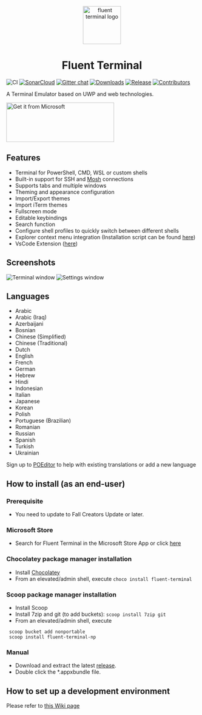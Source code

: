 <p align="center">
  <img alt="fluent terminal logo" src="./Icons/Icon_no_margin.png" width="100px" />
  <h1 align="center">Fluent Terminal</h1>
</p>

![CI](https://github.com/felixse/FluentTerminal/workflows/CI/badge.svg?branch=master)
[![SonarCloud](https://sonarcloud.io/api/project_badges/measure?project=FluentTerminal&metric=alert_status)](https://sonarcloud.io/dashboard?id=FluentTerminal)
[![Gitter chat](https://badges.gitter.im/Join%20Chat.svg)](https://gitter.im/FluentTerminal)
[![Downloads](https://img.shields.io/github/downloads/felixse/FluentTerminal/total.svg?label=Downloads)](https://github.com/felixse/FluentTerminal/releases/)
[![Release](https://img.shields.io/github/release/felixse/FluentTerminal.svg?label=Release)](https://github.com/felixse/FluentTerminal/releases)
[![Contributors](https://img.shields.io/github/contributors/felixse/FluentTerminal?label=Contributors)](https://github.com/felixse/FluentTerminal/graphs/contributors)

A Terminal Emulator based on UWP and web technologies.


<a href='//www.microsoft.com/store/apps/9p2krlmfxf9t?cid=storebadge&ocid=badge'><img src='store-badge.png' alt='Get it from Microsoft' width="284px" height="104px" /></a>

## Features

- Terminal for PowerShell, CMD, WSL or custom shells
- Built-in support for SSH and [Mosh](https://mosh.org/) connections
- Supports tabs and multiple windows
- Theming and appearance configuration
- Import/Export themes
- Import iTerm themes
- Fullscreen mode
- Editable keybindings
- Search function
- Configure shell profiles to quickly switch between different shells
- Explorer context menu integration (Installation script can be found [here](https://github.com/felixse/FluentTerminal/tree/master/Explorer%20Context%20Menu%20Integration))
- VsCode Extension ([here](https://marketplace.visualstudio.com/items?itemName=Xherdi.fluent-terminal))

## Screenshots

![Terminal window](Screenshots/terminal.png)
![Settings window](Screenshots/settings.png)

## Languages
- Arabic
- Arabic (Iraq)
- Azerbaijani
- Bosnian
- Chinese (Simplified)
- Chinese (Traditional)
- Dutch
- English
- French
- German
- Hebrew
- Hindi
- Indonesian
- Italian
- Japanese
- Korean
- Polish
- Portuguese (Brazilian)
- Romanian
- Russian
- Spanish
- Turkish
- Ukrainian


Sign up to [POEditor](https://poeditor.com/join/project/TfKNIt826z) to help with existing translations or add a new language

## How to install (as an end-user)

### Prerequisite
- You need to update to Fall Creators Update or later.

### Microsoft Store
- Search for Fluent Terminal in the Microsoft Store App or click [here](https://www.microsoft.com/store/apps/9p2krlmfxf9t)

### Chocolatey package manager installation

- Install [Chocolatey](https://chocolatey.org/)
- From an elevated/admin shell, execute `choco install fluent-terminal`

### Scoop package manager installation
- Install Scoop
- Install 7zip and git (to add buckets): `scoop install 7zip git`
- From an elevated/admin shell, execute
```
 scoop bucket add nonportable
 scoop install fluent-terminal-np
 ```

### Manual

- Download and extract the latest [release](https://github.com/felixse/FluentTerminal/releases).
- Double click the *.appxbundle file.

## How to set up a development environment
Please refer to [this Wiki page](https://github.com/felixse/FluentTerminal/wiki/How-to-set-up-a-development-environment)
